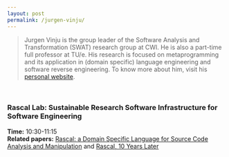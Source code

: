 ```yaml
---
layout: post
permalink: /jurgen-vinju/
---
```


> Jurgen Vinju is the group leader of the Software Analysis and Transformation (SWAT) research group at CWI.
He is also a part-time full professor at TU/e.
His research is focused on metaprogramming and its application in (domain specific) language engineering and software reverse engineering.
To know more about him, visit his [personal website](https://homepages.cwi.nl/~jurgenv/).

<br>

### Rascal Lab: Sustainable Research Software Infrastructure for Software Engineering

**Time:** 10:30-11:15 <br>
**Related papers:** [Rascal: a Domain Specific Language for Source Code Analysis and
Manipulation](https://homepages.cwi.nl/~jurgenv/papers/SCAM-2009.pdf) and [Rascal, 10 Years Later](https://homepages.cwi.nl/~jurgenv/papers/scam-2019.pdf)
